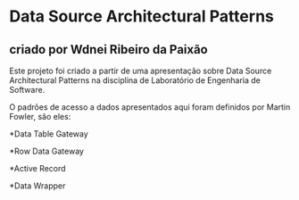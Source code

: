 # Data Source Architectural Patterns
## criado por Wdnei Ribeiro da Paixão

Este projeto foi criado a partir de uma apresentação sobre Data Source Architectural Patterns 
na disciplina de Laboratório de Engenharia de Software. 

O padrões de acesso a dados apresentados aqui foram definidos por Martin Fowler, são eles:

*Data Table Gateway

*Row Data Gateway

*Active Record

*Data Wrapper 
